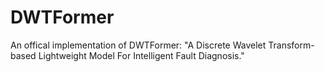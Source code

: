 # DWTFormer
An offical implementation of DWTFormer: "A Discrete Wavelet Transform-based Lightweight Model For Intelligent Fault Diagnosis."
